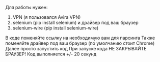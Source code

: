 Для работы нужен:
1) VPN (я пользовался Avira VPN)
2) selenium (pip install selenium) и драйвер под ваш браузер
3) selenium-wire (pip install selenium-wire)

В коде поменяйте ссылку на необходимую вам для парсинга
Также поменяйте драйвер под ваш браузер (по умолчанию стоит Chrome)
Далее просто запустить код
При запуске кода НЕ ЗАКРЫВАЙТЕ БРАУЗЕР!
Код выполняется +/- 20 секунд
